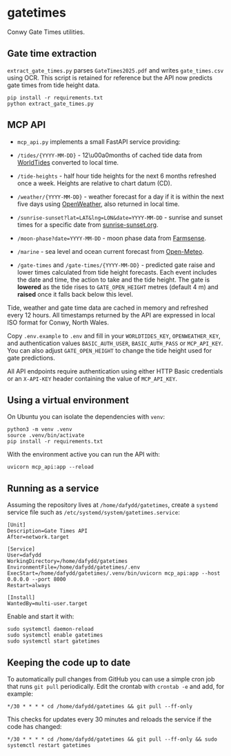 # gatetimes

Conwy Gate Times utilities.

## Gate time extraction

`extract_gate_times.py` parses `GateTimes2025.pdf` and writes `gate_times.csv`
using OCR.  This script is retained for reference but the API now predicts gate
times from tide height data.

```
pip install -r requirements.txt
python extract_gate_times.py
```

## MCP API

- `mcp_api.py` implements a small FastAPI service providing:

- `/tides/{YYYY-MM-DD}` - 12\u00a0months of cached tide data from
  [WorldTides](https://www.worldtides.info/apidocs) converted to local time.
- `/tide-heights` - half hour tide heights for the next 6 months refreshed once
  a week. Heights are relative to chart datum (CD).
- `/weather/{YYYY-MM-DD}` - weather forecast for a day if it is within the next
  five days using [OpenWeather](https://openweathermap.org/api/one-call-3), also
  returned in local time.
- `/sunrise-sunset?lat=LAT&lng=LON&date=YYYY-MM-DD` - sunrise and sunset times
  for a specific date from [sunrise-sunset.org](https://sunrise-sunset.org/api).
- `/moon-phase?date=YYYY-MM-DD` - moon phase data from
  [Farmsense](https://api.farmsense.net/v1/moonphases/).
- `/marine` - sea level and ocean current forecast from
  [Open-Meteo](https://open-meteo.com/).
- `/gate-times` and `/gate-times/{YYYY-MM-DD}` - predicted gate raise and lower
  times calculated from tide height forecasts. Each event includes the date and
  time, the action to take and the tide height. The gate is **lowered** as the
  tide rises to `GATE_OPEN_HEIGHT` metres (default 4&nbsp;m) and **raised** once
  it falls back below this level.


Tide, weather and gate time data are cached in memory and refreshed every
12&nbsp;hours. All timestamps returned by the API are expressed in local ISO
format for Conwy, North Wales.


Copy `.env.example` to `.env` and fill in your `WORLDTIDES_KEY`,
`OPENWEATHER_KEY`, and authentication values `BASIC_AUTH_USER`,
`BASIC_AUTH_PASS` or `MCP_API_KEY`. You can also adjust
`GATE_OPEN_HEIGHT` to change the tide height used for gate predictions.

All API endpoints require authentication using either HTTP Basic credentials or
an `X-API-KEY` header containing the value of `MCP_API_KEY`.

## Using a virtual environment

On Ubuntu you can isolate the dependencies with `venv`:

```
python3 -m venv .venv
source .venv/bin/activate
pip install -r requirements.txt
```

With the environment active you can run the API with:

```
uvicorn mcp_api:app --reload
```

## Running as a service

Assuming the repository lives at `/home/dafydd/gatetimes`, create a
`systemd` service file such as `/etc/systemd/system/gatetimes.service`:

```
[Unit]
Description=Gate Times API
After=network.target

[Service]
User=dafydd
WorkingDirectory=/home/dafydd/gatetimes
EnvironmentFile=/home/dafydd/gatetimes/.env
ExecStart=/home/dafydd/gatetimes/.venv/bin/uvicorn mcp_api:app --host 0.0.0.0 --port 8000
Restart=always

[Install]
WantedBy=multi-user.target
```

Enable and start it with:

```
sudo systemctl daemon-reload
sudo systemctl enable gatetimes
sudo systemctl start gatetimes
```

## Keeping the code up to date

To automatically pull changes from GitHub you can use a simple cron job that
runs `git pull` periodically.  Edit the crontab with `crontab -e` and add, for
example:

```
*/30 * * * * cd /home/dafydd/gatetimes && git pull --ff-only
```

This checks for updates every 30 minutes and reloads the service if the code has
changed:

```
*/30 * * * * cd /home/dafydd/gatetimes && git pull --ff-only && sudo systemctl restart gatetimes
```
